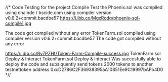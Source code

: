 //* Code Testing for the project 
Compile Test
the Phoenix.sol was compiled using chainde / bscide.com
using compiler version v0.6.2+commit.bacdbe57
https://i.ibb.co/MgxRcdq/phoenix-sol-compile1.jpg

The code got compiled without any error
TokenFarm.sol
compiled  using compiler version v0.6.2+commit.bacdbe57
The code got compiled without any error

https://i.ibb.co/Rv7PZHt/Token-Farm-Compile-success.jpg
TokenFarm.sol
Deploy & Interact
TokenFarm.sol Deploy & Interact
Was succesfully able to deploy the code and subsiquently send tokens 2000 tokens to another testnettoken address 0xcD2786C2F36938395aA10851Ee9C19997bAFb4D0
*//
